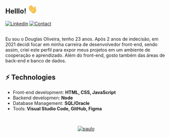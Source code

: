 <h2> Helllo! <img src="https://raw.githubusercontent.com/ABSphreak/ABSphreak/master/gifs/Hi.gif" width="30px"></h2>


[![Linkedin](https://img.shields.io/badge/SUPPORT%20AT-LINKEDIN-blue?style=for-the-badge&logo=linkedin)](https://www.linkedin.com/in/d0ugui/) 
[![Contact](https://img.shields.io/badge/CONTACT-GMAIL-Blue?style=for-the-badge&logo=gmail&logoColor=white)](mailto:douglaspo_97@outlook.com)

<br>
Eu sou o Douglas Oliveira, tenho 23 anos. Após 2 anos de indecisão, em 2021 decidi focar em minha carreira de desenvolvedor front-end, sendo assim, criei este perfil para expor meus projetos em um ambiente de cooperação e aprendizado. Além do front-end, gosto também das áreas de back-end e banco de dados. 
<br>

## ⚡ Technologies

- Front-end development: **HTML, CSS, JavaScript**
- Backend developmen: **Node**
- Database Management: **SQL/Oracle**
- Tools: **Visual Studio Code, GitHub, Figma**

<br>
<p align="center">
<a href="https://twitter.com/d0ugui_" target="_blank"><img align="center" src="https://simpleicons.org/icons/twitter.svg" alt="paulo" height="20" width="20" /></a>
</p>
<br>
